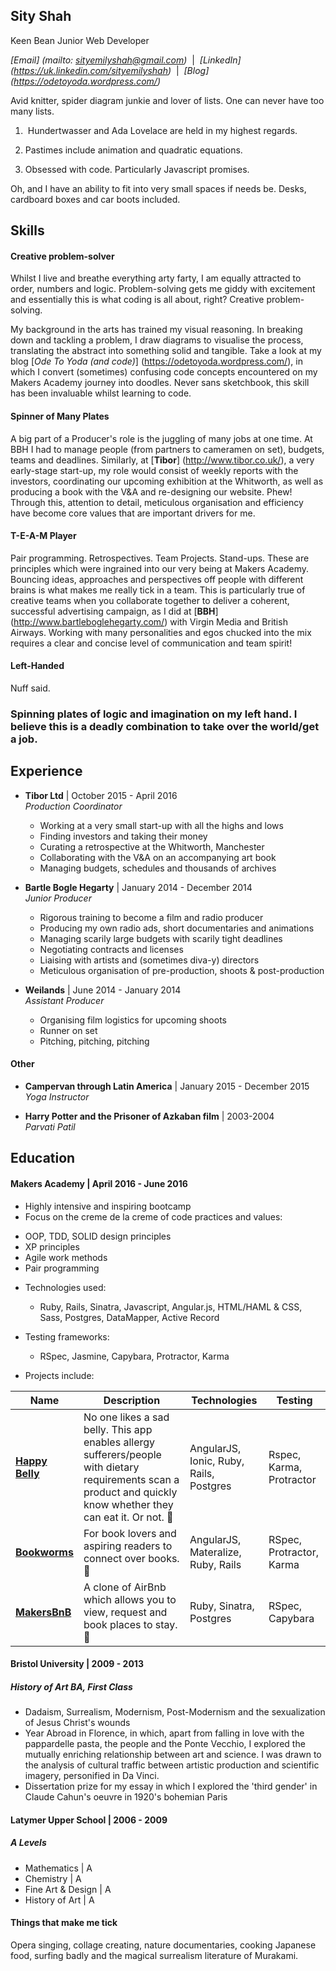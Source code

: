 ## Sity Shah

Keen Bean Junior Web Developer

_[Email] (mailto: sityemilyshah@gmail.com)_ &nbsp;|&nbsp;
_[LinkedIn] (https://uk.linkedin.com/sityemilyshah)_ &nbsp;|&nbsp;
_[Blog] (https://odetoyoda.wordpress.com/)_

Avid knitter, spider diagram junkie and lover of lists. One can never have too many lists.  

1.  Hundertwasser and Ada Lovelace are held in my highest regards.

2. Pastimes include animation and quadratic equations.

3. Obsessed with code. Particularly Javascript promises.

Oh, and I have an ability to fit into very small spaces if needs be. Desks, cardboard boxes and car boots included.  

## Skills

#### Creative problem-solver
Whilst I live and breathe everything arty farty, I am equally attracted to order, numbers and logic. Problem-solving gets me giddy with excitement and essentially this is what coding is all about, right? Creative problem-solving.

My background in the arts has trained my visual reasoning. In breaking down and tackling a problem, I draw diagrams to visualise the process, translating the abstract into something solid and tangible. Take a look at my blog [*Ode To Yoda (and code)*] (https://odetoyoda.wordpress.com/), in which I convert (sometimes) confusing code concepts encountered on my Makers Academy journey into doodles. Never sans sketchbook, this skill has been invaluable whilst learning to code.

#### Spinner of Many Plates
A big part of a Producer's role is the juggling of many jobs at one time. At BBH I had to manage people (from partners to cameramen on set), budgets, teams and deadlines. Similarly, at [**Tibor**] (http://www.tibor.co.uk/), a very early-stage start-up, my role would consist of weekly reports with the investors, coordinating our upcoming exhibition at the Whitworth, as well as producing a book with the V&A and re-designing our website. Phew! Through this, attention to detail, meticulous organisation and efficiency have become core values that are important drivers for me.

#### T-E-A-M Player
Pair programming. Retrospectives. Team Projects. Stand-ups. These are principles which were ingrained into our very being at Makers Academy. Bouncing ideas, approaches and perspectives off people with different brains is what makes me really tick in a team. This is particularly true of creative teams when you collaborate together to deliver a coherent, successful advertising campaign, as I did at [**BBH**] (http://www.bartleboglehegarty.com/) with Virgin Media and British Airways. Working with many personalities and egos chucked into the mix requires a clear and concise level of communication and team spirit!

#### Left-Handed
Nuff said.

### Spinning plates of logic and imagination on my left hand. I believe this is a deadly combination to take over the world/get a job.

## Experience

- **Tibor Ltd** | October 2015 - April 2016  
*Production Coordinator*    
  * Working at a very small start-up with all the highs and lows
  * Finding investors and taking their money
  * Curating a retrospective at the Whitworth, Manchester
  * Collaborating with the V&A on an accompanying art book
  * Managing budgets, schedules and thousands of archives   


- **Bartle Bogle Hegarty** | January 2014 - December 2014   
*Junior Producer*   
  * Rigorous training to become a film and radio producer
  * Producing my own radio ads, short documentaries and animations
  * Managing scarily large budgets with scarily tight deadlines
  * Negotiating contracts and licenses
  * Liaising with artists and (sometimes diva-y) directors
  * Meticulous organisation of pre-production, shoots & post-production  


- **Weilands** | June 2014 - January 2014  
*Assistant Producer*  
  * Organising film logistics for upcoming shoots
  * Runner on set
  * Pitching, pitching, pitching

#### Other

- **Campervan through Latin America** | January 2015 - December 2015   
*Yoga Instructor*  

- **Harry Potter and the Prisoner of Azkaban film** | 2003-2004  
*Parvati Patil*

## Education

#### Makers Academy | April 2016 - June 2016
- Highly intensive and inspiring bootcamp
- Focus on the creme de la creme of code practices and values:
 * OOP, TDD, SOLID design principles
 * XP principles
 * Agile work methods
 * Pair programming
- Technologies used:
  * Ruby, Rails, Sinatra, Javascript, Angular.js, HTML/HAML & CSS, Sass, Postgres, DataMapper, Active Record
- Testing frameworks:
  * RSpec, Jasmine, Capybara, Protractor, Karma

- Projects include:

| Name | Description | Technologies | Testing |
|------|-------------|--------------|---------|
|[**Happy Belly**](https://github.com/sitypop/allergy_scanner_frontend)| No one likes a sad belly. This app enables allergy sufferers/people with dietary requirements scan a product and quickly know whether they can eat it. Or not. 🍔 | AngularJS, Ionic, Ruby, Rails, Postgres | Rspec, Karma, Protractor |
|[**Bookworms**](https://github.com/sitypop/bookworms)| For book lovers and aspiring readers to connect over books. 🐛 |AngularJS, Materalize, Ruby, Rails| RSpec, Protractor, Karma |
|[**MakersBnB**](https://github.com/sitypop/SHEWbnb)|A clone of AirBnb which allows you to view, request and book places to stay. 🏢 |Ruby, Sinatra, Postgres |RSpec, Capybara|

#### Bristol University | 2009 - 2013
##### History of Art BA, First Class
- Dadaism, Surrealism, Modernism, Post-Modernism and the sexualization of Jesus Christ's wounds
- Year Abroad in Florence, in which, apart from falling in love with the pappardelle pasta, the people and the Ponte Vecchio, I explored the mutually enriching relationship between art and science. I was drawn to the analysis of cultural traffic between artistic production and scientific imagery, personified in Da Vinci.
- Dissertation prize for my essay in which I explored the 'third gender' in Claude Cahun's oeuvre in 1920's bohemian Paris

#### Latymer Upper School | 2006 - 2009
##### A Levels
- Mathematics | A
- Chemistry | A
- Fine Art & Design | A
- History of Art | A

#### Things that make me tick

Opera singing, collage creating, nature documentaries, cooking Japanese food, surfing badly and the magical surrealism literature of Murakami.

